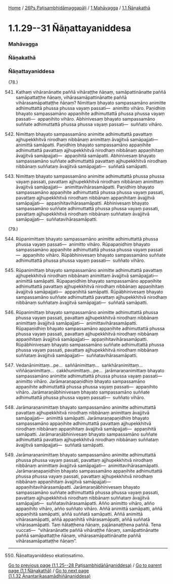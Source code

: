 
[Home](/) / [26Ps Paṭisambhidāmaggapāḷi](../../../26Ps.md) / [1 Mahāvagga](../../1.md) / [1.1 Ñāṇakathā](../1.1.md)

# 1.1.29--31 Ñāṇattayaniddesa

### Mahāvagga

### Ñāṇakathā

### Ñāṇattayaniddesa

(78.)

541. Kathaṃ vihāranānatte paññā vihāraṭṭhe ñāṇaṃ, samāpattinānatte paññā samāpattaṭṭhe ñāṇaṃ, vihārasamāpattinānatte paññā vihārasamāpattaṭṭhe ñāṇaṃ? Nimittaṃ bhayato sampassamāno animitte adhimuttattā phussa phussa vayaṃ passati—  animitto vihāro. Paṇidhiṃ bhayato sampassamāno appaṇihite adhimuttattā phussa phussa vayaṃ passati—  appaṇihito vihāro. Abhinivesaṃ bhayato sampassamāno suññate adhimuttattā phussa phussa vayaṃ passati—  suññato vihāro.

542. Nimittaṃ bhayato sampassamāno animitte adhimuttattā pavattaṃ ajjhupekkhitvā nirodhaṃ nibbānaṃ animittaṃ āvajjitvā samāpajjati—  animittā samāpatti. Paṇidhiṃ bhayato sampassamāno appaṇihite adhimuttattā pavattaṃ ajjhupekkhitvā nirodhaṃ nibbānaṃ appaṇihitaṃ āvajjitvā samāpajjati—  appaṇihitā samāpatti. Abhinivesaṃ bhayato sampassamāno suññate adhimuttattā pavattaṃ ajjhupekkhitvā nirodhaṃ nibbānaṃ suññataṃ āvajjitvā samāpajjati—  suññatā samāpatti.

543. Nimittaṃ bhayato sampassamāno animitte adhimuttattā phussa phussa vayaṃ passati, pavattaṃ ajjhupekkhitvā nirodhaṃ nibbānaṃ animittaṃ āvajjitvā samāpajjati—  animittavihārasamāpatti. Paṇidhiṃ bhayato sampassamāno appaṇihite adhimuttattā phussa phussa vayaṃ passati, pavattaṃ ajjhupekkhitvā nirodhaṃ nibbānaṃ appaṇihitaṃ āvajjitvā samāpajjati—  appaṇihitavihārasamāpatti. Abhinivesaṃ bhayato sampassamāno suññate adhimuttattā phussa phussa vayaṃ passati, pavattaṃ ajjhupekkhitvā nirodhaṃ nibbānaṃ suññataṃ āvajjitvā samāpajjati—  suññatavihārasamāpatti.

(79.)

544. Rūpanimittaṃ bhayato sampassamāno animitte adhimuttattā phussa phussa vayaṃ passati—  animitto vihāro. Rūpapaṇidhiṃ bhayato sampassamāno appaṇihite adhimuttattā phussa phussa vayaṃ passati—  appaṇihito vihāro. Rūpābhinivesaṃ bhayato sampassamāno suññate adhimuttattā phussa phussa vayaṃ passati—  suññato vihāro.

545. Rūpanimittaṃ bhayato sampassamāno animitte adhimuttattā pavattaṃ ajjhupekkhitvā nirodhaṃ nibbānaṃ animittaṃ āvajjitvā samāpajjati—  animittā samāpatti. Rūpapaṇidhiṃ bhayato sampassamāno appaṇihite adhimuttattā pavattaṃ ajjhupekkhitvā nirodhaṃ nibbānaṃ appaṇihitaṃ āvajjitvā samāpajjati—  appaṇihitā samāpatti. Rūpābhinivesaṃ bhayato sampassamāno suññate adhimuttattā pavattaṃ ajjhupekkhitvā nirodhaṃ nibbānaṃ suññataṃ āvajjitvā samāpajjati—  suññatā samāpatti.

546. Rūpanimittaṃ bhayato sampassamāno animitte adhimuttattā phussa phussa vayaṃ passati, pavattaṃ ajjhupekkhitvā nirodhaṃ nibbānaṃ animittaṃ āvajjitvā samāpajjati—  animittavihārasamāpatti. Rūpapaṇidhiṃ bhayato sampassamāno appaṇihite adhimuttattā phussa phussa vayaṃ passati, pavattaṃ ajjhupekkhitvā nirodhaṃ nibbānaṃ appaṇihitaṃ āvajjitvā samāpajjati—  appaṇihitavihārasamāpatti. Rūpābhinivesaṃ bhayato sampassamāno suññate adhimuttattā phussa phussa vayaṃ passati, pavattaṃ ajjhupekkhitvā nirodhaṃ nibbānaṃ suññataṃ āvajjitvā samāpajjati—  suññatavihārasamāpatti.

547. Vedanānimittaṃ…pe…  saññānimittaṃ…  saṅkhāranimittaṃ…  viññāṇanimittaṃ…  cakkhunimittaṃ…pe…  jarāmaraṇanimittaṃ bhayato sampassamāno animitte adhimuttattā phussa phussa vayaṃ passati—  animitto vihāro. Jarāmaraṇapaṇidhiṃ bhayato sampassamāno appaṇihite adhimuttattā phussa phussa vayaṃ passati—  appaṇihito vihāro. Jarāmaraṇābhinivesaṃ bhayato sampassamāno suññate adhimuttattā phussa phussa vayaṃ passati—  suññato vihāro.

548. Jarāmaraṇanimittaṃ bhayato sampassamāno animitte adhimuttattā pavattaṃ ajjhupekkhitvā nirodhaṃ nibbānaṃ animittaṃ āvajjitvā samāpajjati—  animittā samāpatti. Jarāmaraṇapaṇidhiṃ bhayato sampassamāno appaṇihite adhimuttattā pavattaṃ ajjhupekkhitvā nirodhaṃ nibbānaṃ appaṇihitaṃ āvajjitvā samāpajjati—  appaṇihitā samāpatti. Jarāmaraṇābhinivesaṃ bhayato sampassamāno suññate adhimuttattā pavattaṃ ajjhupekkhitvā nirodhaṃ nibbānaṃ suññataṃ āvajjitvā samāpajjati—  suññatā samāpatti.

549. Jarāmaraṇanimittaṃ bhayato sampassamāno animitte adhimuttattā phussa phussa vayaṃ passati, pavattaṃ ajjhupekkhitvā nirodhaṃ nibbānaṃ animittaṃ āvajjitvā samāpajjati—  animittavihārasamāpatti. Jarāmaraṇapaṇidhiṃ bhayato sampassamāno appaṇihite adhimuttattā phussa phussa vayaṃ passati, pavattaṃ ajjhupekkhitvā nirodhaṃ nibbānaṃ appaṇihitaṃ āvajjitvā samāpajjati—  appaṇihitavihārasamāpatti. Jarāmaraṇābhinivesaṃ bhayato sampassamāno suññate adhimuttattā phussa phussa vayaṃ passati, pavattaṃ ajjhupekkhitvā nirodhaṃ nibbānaṃ suññataṃ āvajjitvā samāpajjati—  suññatavihārasamāpatti. Añño animitto vihāro, añño appaṇihito vihāro, añño suññato vihāro. Aññā animittā samāpatti, aññā appaṇihitā samāpatti, aññā suññatā samāpatti. Aññā animittā vihārasamāpatti, aññā appaṇihitā vihārasamāpatti, aññā suññatā vihārasamāpatti. Taṃ ñātaṭṭhena ñāṇaṃ, pajānanaṭṭhena paññā. Tena vuccati—  “vihāranānatte paññā vihāraṭṭhe ñāṇaṃ, samāpattinānatte paññā samāpattaṭṭhe ñāṇaṃ, vihārasamāpattinānatte paññā vihārasamāpattaṭṭhe ñāṇaṃ”.

---

550. Ñāṇattayaniddeso ekatiṃsatimo.



[Go to previous page (1.1.25--28 Paṭisambhidāñāṇaniddesa)](1.1.25--28.md) / [Go to parent page (1.1 Ñāṇakathā)](../1.1.md) / [Go to next page (1.1.32 Ānantarikasamādhiñāṇaniddesa)](1.1.32.md)



